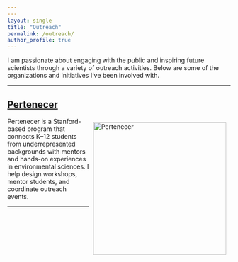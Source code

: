 ```yaml
---
---
layout: single
title: "Outreach"
permalink: /outreach/
author_profile: true
---
```


I am passionate about engaging with the public and inspiring future scientists through a variety of outreach activities. Below are some of the organizations and initiatives I’ve been involved with.

---

## [Pertenecer](https://perteneceryoubelon.wixsite.com/website)

<img src="/images/pertencer.tif" alt="Pertenecer" width="300" style="float: right; margin: 10px;">

Pertenecer is a Stanford-based program that connects K–12 students from underrepresented backgrounds with mentors and hands-on experiences in environmental sciences. I help design workshops, mentor students, and coordinate outreach events.

---

